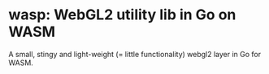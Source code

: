 # wasp: WebGL2 utility lib in Go on WASM
A small, stingy and light-weight (= little functionality) webgl2 layer in Go for WASM.
